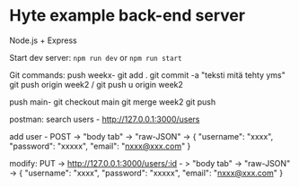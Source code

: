 # Hyte example back-end server

Node.js + Express

Start dev server: `npm run dev` or `npm run start`

Git commands:
push weekx-
git add .
git commit -a "teksti mitä tehty yms"
git push origin week2 / git push u origin week2


push main-
git checkout main
git merge week2
git push

postman:
search users - http://127.0.0.1:3000/users

add user - POST -> "body tab" -> "raw-JSON" -> {
  "username": "xxxx",
  "password": "xxxxx",
  "email": "nxxx@xxx.com"
}

modify: PUT -> http://127.0.0.1:3000/users/:id - > "body tab" -> "raw-JSON" -> {
  "username": "xxxx",
  "password": "xxxxx",
  "email": "nxxx@xxx.com"
}



